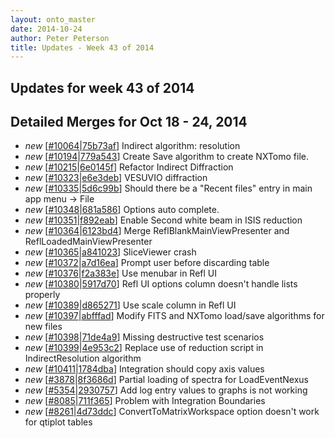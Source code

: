 ```yaml
---
layout: onto_master
date: 2014-10-24
author: Peter Peterson
title: Updates - Week 43 of 2014
---
```

Updates for week 43 of 2014
---------------------------

Detailed Merges for Oct 18 - 24, 2014
-------------------------------------
* *new* \[[#10064](http://trac.mantidproject.org/mantid/ticket/10064)\|[75b73af](https://github.com/mantidproject/mantid/commit/75b73afa493d388ac40fae77a9e00533d31bc08e)\] Indirect algorithm: resolution
* *new* \[[#10194](http://trac.mantidproject.org/mantid/ticket/10194)\|[779a543](https://github.com/mantidproject/mantid/commit/779a5433998427f9c2eea89cf3147733eb63596e)\] Create Save algorithm to create NXTomo file.
* *new* \[[#10215](http://trac.mantidproject.org/mantid/ticket/10215)\|[6e0145f](https://github.com/mantidproject/mantid/commit/6e0145f02173f0c8f62e063d63ae53ca7c930525)\] Refactor Indirect Diffraction
* *new* \[[#10323](http://trac.mantidproject.org/mantid/ticket/10323)\|[e6e3deb](https://github.com/mantidproject/mantid/commit/e6e3deb71ed06b88d9c175ccb12b2264a19d47f5)\] VESUVIO diffraction
* *new* \[[#10335](http://trac.mantidproject.org/mantid/ticket/10335)\|[5d6c99b](https://github.com/mantidproject/mantid/commit/5d6c99b85b824b4ae42a120fb6882790487e5dc9)\] Should there be a "Recent files" entry in main app menu -&gt; File
* *new* \[[#10348](http://trac.mantidproject.org/mantid/ticket/10348)\|[681a586](https://github.com/mantidproject/mantid/commit/681a586f18a79c5aefe53dc6c88017da41e5b848)\] Options auto complete.
* *new* \[[#10351](http://trac.mantidproject.org/mantid/ticket/10351)\|[f892eab](https://github.com/mantidproject/mantid/commit/f892eab565a4340e4fbbff7858c4303490e8f4d2)\] Enable Second white beam in ISIS reduction
* *new* \[[#10364](http://trac.mantidproject.org/mantid/ticket/10364)\|[6123bd4](https://github.com/mantidproject/mantid/commit/6123bd47daefc28ddf88d7e9a8851f620cf5b8cc)\] Merge ReflBlankMainViewPresenter and ReflLoadedMainViewPresenter
* *new* \[[#10365](http://trac.mantidproject.org/mantid/ticket/10365)\|[a841023](https://github.com/mantidproject/mantid/commit/a841023b0767f1283dc34fa577dd0153b84bfcf8)\] SliceViewer crash
* *new* \[[#10372](http://trac.mantidproject.org/mantid/ticket/10372)\|[a7d16ea](https://github.com/mantidproject/mantid/commit/a7d16ea1318177df346dc12a946953f0b93cde2f)\] Prompt user before discarding table
* *new* \[[#10376](http://trac.mantidproject.org/mantid/ticket/10376)\|[f2a383e](https://github.com/mantidproject/mantid/commit/f2a383e23964f2b2cd30a35ebae45a41b8505bf1)\] Use menubar in Refl UI
* *new* \[[#10380](http://trac.mantidproject.org/mantid/ticket/10380)\|[5917d70](https://github.com/mantidproject/mantid/commit/5917d700d77a5b16ef636d1605862270cc9e4051)\] Refl UI options column doesn't handle lists properly
* *new* \[[#10389](http://trac.mantidproject.org/mantid/ticket/10389)\|[d865271](https://github.com/mantidproject/mantid/commit/d865271f9c6baafb4b111ce445c1ddbdcc5bc4c3)\] Use scale column in Refl UI
* *new* \[[#10397](http://trac.mantidproject.org/mantid/ticket/10397)\|[abfffad](https://github.com/mantidproject/mantid/commit/abfffadccdc3c881b855becf7d0e415686dde6dc)\] Modify FITS and NXTomo load/save algorithms for new files
* *new* \[[#10398](http://trac.mantidproject.org/mantid/ticket/10398)\|[71de4a9](https://github.com/mantidproject/mantid/commit/71de4a94152b38249dd7ae8d9db69249a909f4b9)\] Missing destructive test scenarios
* *new* \[[#10399](http://trac.mantidproject.org/mantid/ticket/10399)\|[4e953c2](https://github.com/mantidproject/mantid/commit/4e953c24389a0447380be50466ab09c00b412e55)\] Replace use of reduction script in IndirectResolution algorithm
* *new* \[[#10411](http://trac.mantidproject.org/mantid/ticket/10411)\|[1784dba](https://github.com/mantidproject/mantid/commit/1784dba8fd2197572411cf1aec5ec120f926c6a3)\] Integration should copy axis values
* *new* \[[#3878](http://trac.mantidproject.org/mantid/ticket/3878)\|[8f3686d](https://github.com/mantidproject/mantid/commit/8f3686d8aa3eb8c9cdab27d3819d252af2a55276)\] Partial loading of spectra for LoadEventNexus
* *new* \[[#5354](http://trac.mantidproject.org/mantid/ticket/5354)\|[2930757](https://github.com/mantidproject/mantid/commit/29307578c1950bb4bd44bbee2c8b421992e29cc6)\] Add log entry values to graphs is not working
* *new* \[[#8085](http://trac.mantidproject.org/mantid/ticket/8085)\|[711f365](https://github.com/mantidproject/mantid/commit/711f365241cdb0a1c0e24f84628ec95ba21d8607)\] Problem with Integration Boundaries
* *new* \[[#8261](http://trac.mantidproject.org/mantid/ticket/8261)\|[4d73ddc](https://github.com/mantidproject/mantid/commit/4d73ddcf50aef2d629b9e493ba9b83613e7429d2)\] ConvertToMatrixWorkspace option doesn't work for qtiplot tables
